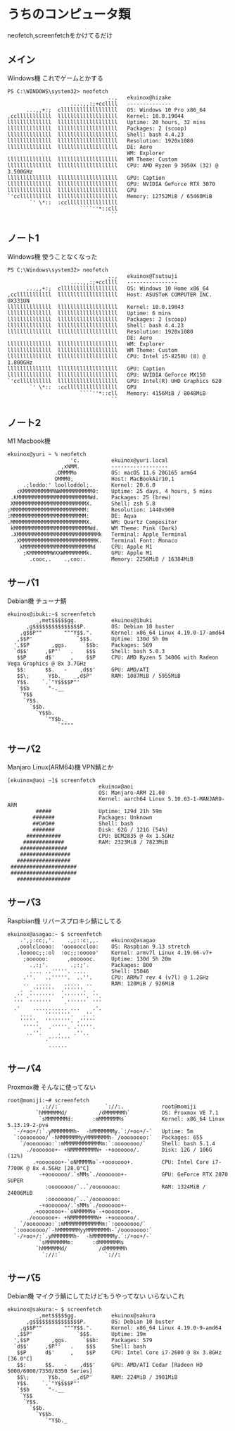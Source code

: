 # うちのコンピュータ類

neofetch,screenfetchをかけてるだけ

## メイン

Windows機 これでゲームとかする

```
PS C:\WINDOWS\system32> neofetch
                                ..,   ekuinox@hizake
                    ....,,:;+ccllll   --------------
      ...,,+:;  cllllllllllllllllll   OS: Windows 10 Pro x86_64
,cclllllllllll  lllllllllllllllllll   Kernel: 10.0.19044
llllllllllllll  lllllllllllllllllll   Uptime: 20 hours, 32 mins
llllllllllllll  lllllllllllllllllll   Packages: 2 (scoop)
llllllllllllll  lllllllllllllllllll   Shell: bash 4.4.23
llllllllllllll  lllllllllllllllllll   Resolution: 1920x1080
llllllllllllll  lllllllllllllllllll   DE: Aero
                                      WM: Explorer
llllllllllllll  lllllllllllllllllll   WM Theme: Custom
llllllllllllll  lllllllllllllllllll   CPU: AMD Ryzen 9 3950X (32) @ 3.500GHz
llllllllllllll  lllllllllllllllllll   GPU: Caption
llllllllllllll  lllllllllllllllllll   GPU: NVIDIA GeForce RTX 3070
llllllllllllll  lllllllllllllllllll   GPU
`'ccllllllllll  lllllllllllllllllll   Memory: 12752MiB / 65460MiB
       `' \*::  :ccllllllllllllllll
                       ````''*::cll
                                 ``
```

## ノート1

Windows機 使うことなくなった

```
PS C:\Windows\system32> neofetch
                                ..,   ekuinox@Tsutsuji
                    ....,,:;+ccllll   ----------------
      ...,,+:;  cllllllllllllllllll   OS: Windows 10 Home x86_64
,cclllllllllll  lllllllllllllllllll   Host: ASUSTeK COMPUTER INC. UX331UN
llllllllllllll  lllllllllllllllllll   Kernel: 10.0.19043
llllllllllllll  lllllllllllllllllll   Uptime: 6 mins
llllllllllllll  lllllllllllllllllll   Packages: 2 (scoop)
llllllllllllll  lllllllllllllllllll   Shell: bash 4.4.23
llllllllllllll  lllllllllllllllllll   Resolution: 1920x1080
                                      DE: Aero
llllllllllllll  lllllllllllllllllll   WM: Explorer
llllllllllllll  lllllllllllllllllll   WM Theme: Custom
llllllllllllll  lllllllllllllllllll   CPU: Intel i5-8250U (8) @ 1.800GHz
llllllllllllll  lllllllllllllllllll   GPU: Caption
llllllllllllll  lllllllllllllllllll   GPU: NVIDIA GeForce MX150
`'ccllllllllll  lllllllllllllllllll   GPU: Intel(R) UHD Graphics 620
       `' \*::  :ccllllllllllllllll   GPU
                       ````''*::cll   Memory: 4156MiB / 8048MiB
                                 ``
```

## ノート2

M1 Macbook機

```
ekuinox@yuri ~ % neofetch
                    'c.          ekuinox@yuri.local 
                 ,xNMM.          ------------------ 
               .OMMMMo           OS: macOS 11.6 20G165 arm64 
               OMMM0,            Host: MacBookAir10,1 
     .;loddo:' loolloddol;.      Kernel: 20.6.0 
   cKMMMMMMMMMMNWMMMMMMMMMM0:    Uptime: 25 days, 4 hours, 5 mins 
 .KMMMMMMMMMMMMMMMMMMMMMMMWd.    Packages: 25 (brew) 
 XMMMMMMMMMMMMMMMMMMMMMMMX.      Shell: zsh 5.8 
;MMMMMMMMMMMMMMMMMMMMMMMM:       Resolution: 1440x900 
:MMMMMMMMMMMMMMMMMMMMMMMM:       DE: Aqua 
.MMMMMMMMMMMMMMMMMMMMMMMMX.      WM: Quartz Compositor 
 kMMMMMMMMMMMMMMMMMMMMMMMMWd.    WM Theme: Pink (Dark) 
 .XMMMMMMMMMMMMMMMMMMMMMMMMMMk   Terminal: Apple_Terminal 
  .XMMMMMMMMMMMMMMMMMMMMMMMMK.   Terminal Font: Monaco 
    kMMMMMMMMMMMMMMMMMMMMMMd     CPU: Apple M1 
     ;KMMMMMMMWXXWMMMMMMMk.      GPU: Apple M1 
       .cooc,.    .,coo:.        Memory: 2256MiB / 16384MiB 
```

## サーバ1

Debian機 チューナ鯖

```
ekuinox@ibuki:~$ screenfetch
         _,met$$$$$gg.           ekuinox@ibuki
      ,g$$$$$$$$$$$$$$$P.        OS: Debian 10 buster
    ,g$$P""       """Y$$.".      Kernel: x86_64 Linux 4.19.0-17-amd64
   ,$$P'              `$$$.      Uptime: 130d 5h 0m
  ',$$P       ,ggs.     `$$b:    Packages: 569
  `d$$'     ,$P"'   .    $$$     Shell: bash 5.0.3
   $$P      d$'     ,    $$P     CPU: AMD Ryzen 5 3400G with Radeon Vega Graphics @ 8x 3.7GHz
   $$:      $$.   -    ,d$$'     GPU: AMD/ATI
   $$\;      Y$b._   _,d$P'      RAM: 1087MiB / 5955MiB
   Y$$.    `.`"Y$$$$P"'         
   `$$b      "-.__              
    `Y$$                        
     `Y$$.                      
       `$$b.                    
         `Y$$b.                 
            `"Y$b._             
                `"""" 
```

## サーバ2

Manjaro Linux(ARM64)機 VPN鯖とか

```
[ekuinox@aoi ~]$ screenfetch
                             ekuinox@aoi
                             OS: Manjaro-ARM 21.08
                             Kernel: aarch64 Linux 5.10.63-1-MANJARO-ARM
         #####               Uptime: 129d 21h 59m
        #######              Packages: Unknown
        ##O#O##              Shell: bash
        #######              Disk: 62G / 121G (54%)
      ###########            CPU: BCM2835 @ 4x 1.5GHz
     #############           RAM: 2323MiB / 7823MiB
    ###############         
    ################        
   #################        
 #####################      
 #####################      
   ################# 
```

## サーバ3

Raspbian機 リバースプロキシ鯖にしてる

```
ekuinox@asagao:~ $ screenfetch
    .',;:cc;,'.    .,;::c:,,.    ekuinox@asagao
   ,ooolcloooo:  'oooooccloo:    OS: Raspbian 9.13 stretch
   .looooc;;:ol  :oc;;:ooooo'    Kernel: armv7l Linux 4.19.66-v7+
     ;oooooo:      ,ooooooc.     Uptime: 130d 5h 20m
       .,:;'.       .;:;'.       Packages: 800
       .... ..'''''. ....        Shell: 15046
     .''.   ..'''''.  ..''.      CPU: ARMv7 rev 4 (v7l) @ 1.2GHz
     ..  .....    .....  ..      RAM: 120MiB / 926MiB
    .  .'''''''  .''''''.  .    
  .'' .''''''''  .'''''''. ''.  
  '''  '''''''    .''''''  '''  
  .'    ........... ...    .'.  
    ....    ''''''''.   .''.    
    '''''.  ''''''''. .'''''    
     '''''.  .'''''. .'''''.    
      ..''.     .    .''..      
            .'''''''            
             ...... 
```

## サーバ4

Proxmox機 そんなに使ってない

```
root@momiji:~# screenfetch
           .://:`              `://:.            root@momiji
         `hMMMMMMd/          /dMMMMMMh`          OS: Proxmox VE 7.1
          `sMMMMMMMd:      :mMMMMMMMs`           Kernel: x86_64 Linux 5.13.19-2-pve
  `-/+oo+/:`.yMMMMMMMh-  -hMMMMMMMy.`:/+oo+/-`   Uptime: 5m
  `:oooooooo/`-hMMMMMMMyyMMMMMMMh-`/oooooooo:`   Packages: 655
    `/oooooooo:`:mMMMMMMMMMMMMm:`:oooooooo/`     Shell: bash 5.1.4
      ./ooooooo+- +NMMMMMMMMN+ -+ooooooo/.       Disk: 12G / 106G (12%)
        .+ooooooo+-`oNMMMMNo`-+ooooooo+.         CPU: Intel Core i7-7700K @ 8x 4.5GHz [28.0°C]
          -+ooooooo/.`sMMs`./ooooooo+-           GPU: GeForce RTX 2070 SUPER
            :oooooooo/`..`/oooooooo:             RAM: 1324MiB / 24006MiB
            :oooooooo/`..`/oooooooo:            
          -+ooooooo/.`sMMs`./ooooooo+-          
        .+ooooooo+-`oNMMMMNo`-+ooooooo+.        
      ./ooooooo+- +NMMMMMMMMN+ -+ooooooo/.      
    `/oooooooo:`:mMMMMMMMMMMMMm:`:oooooooo/`    
  `:oooooooo/`-hMMMMMMMyyMMMMMMMh-`/oooooooo:`  
  `-/+oo+/:`.yMMMMMMMh-  -hMMMMMMMy.`:/+oo+/-`  
          `sMMMMMMMm:      :dMMMMMMMs          
         `hMMMMMMd/          /dMMMMMMh         
           `://:`              `://:
```

## サーバ5

Debian機 マイクラ鯖にしてたけどもうやってない いらないこれ

```
ekuinox@sakura:~ $ screenfetch
         _,met$$$$$gg.           ekuinox@sakura
      ,g$$$$$$$$$$$$$$$P.        OS: Debian 10 buster
    ,g$$P""       """Y$$.".      Kernel: x86_64 Linux 4.19.0-9-amd64
   ,$$P'              `$$$.      Uptime: 19m
  ',$$P       ,ggs.     `$$b:    Packages: 579
  `d$$'     ,$P"'   .    $$$     Shell: bash
   $$P      d$'     ,    $$P     CPU: Intel Core i7-2600 @ 8x 3.8GHz [36.0°C]
   $$:      $$.   -    ,d$$'     GPU: AMD/ATI Cedar [Radeon HD 5000/6000/7350/8350 Series]
   $$\;      Y$b._   _,d$P'      RAM: 224MiB / 3901MiB
   Y$$.    `.`"Y$$$$P"'         
   `$$b      "-.__              
    `Y$$                        
     `Y$$.                      
       `$$b.                    
         `Y$$b.                 
            `"Y$b._   
```
